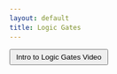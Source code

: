 ```yaml
---
layout: default
title: Logic Gates
---
```


<button onclick = "window.location.href='https://www.youtube.com/watch?v=fw-N9P38mi4';">Intro to Logic Gates Video</button>

<html lang="en">
<head>
    <meta charset="UTF-8">
    <meta name="viewport" content="width=device-width, initial-scale=1.0">
    <style>
        body {
            font-family: Arial, sans-serif;
            margin: 20px;
        }

        #info-section {
            margin-bottom: 20px;
        }

        table {
            border-collapse: collapse;
            width: 100%;
        }

        th, td {
            border: 1px solid #dddddd;
            text-align: center;
            padding: 10px;
        }

        th {
            background-color: #f2f2f2;
        }

        input {
            width: 50px;
        }

        img {
            max-width: 40px;
            max-height: 40px;
        }

        button {
            padding: 5px 10px;
            cursor: pointer;
        }
    </style>
    <script>
        function calculateOutput() {
            // Get input values
            var inputA = document.getElementById('inputA').checked;
            var inputB = document.getElementById('inputB').checked;

            // Logic gate calculations
            var andOutput = inputA && inputB;
            var orOutput = inputA || inputB;
            var notOutputA = !inputA;
            var notOutputB = !inputB;
            var xorOutput = (inputA || inputB) && !(inputA && inputB);
            var nandOutput = !(inputA && inputB);
            var norOutput = !(inputA || inputB);

            // Display results and gate images in the table
            document.getElementById('andOutput').innerText = andOutput;
            document.getElementById('orOutput').innerText = orOutput;
            document.getElementById('notOutputA').innerText = notOutputA;
            document.getElementById('notOutputB').innerText = notOutputB;
            document.getElementById('xorOutput').innerText = xorOutput;
            document.getElementById('nandOutput').innerText = nandOutput;
            document.getElementById('norOutput').innerText = norOutput;

            // Display gate images
            document.getElementById('andGateImg').src = andOutput ? 'https://de-iitr.vlabs.ac.in/exp/truth-table-gates/images/and.png' : 'https://de-iitr.vlabs.ac.in/exp/truth-table-gates/images/and.png';
            document.getElementById('orGateImg').src = orOutput ? 'https://upload.wikimedia.org/wikipedia/commons/thumb/4/4c/Or-gate-en.svg/1280px-Or-gate-en.svg.png' : 'https://upload.wikimedia.org/wikipedia/commons/thumb/4/4c/Or-gate-en.svg/1280px-Or-gate-en.svg.png';
            document.getElementById('notAGateImg').src = notOutputA ? 'https://upload.wikimedia.org/wikipedia/commons/thumb/9/9f/Not-gate-en.svg/1200px-Not-gate-en.svg.png' : 'https://upload.wikimedia.org/wikipedia/commons/thumb/9/9f/Not-gate-en.svg/1200px-Not-gate-en.svg.png';
            document.getElementById('notBGateImg').src = notOutputB ? 'https://upload.wikimedia.org/wikipedia/commons/thumb/9/9f/Not-gate-en.svg/1200px-Not-gate-en.svg.png' : 'https://upload.wikimedia.org/wikipedia/commons/thumb/9/9f/Not-gate-en.svg/1200px-Not-gate-en.svg.png';
            document.getElementById('xorGateImg').src = xorOutput ? 'https://minecraftredstonelogicgates.weebly.com/uploads/5/8/2/5/58256031/6893209_orig.png' : 'https://minecraftredstonelogicgates.weebly.com/uploads/5/8/2/5/58256031/6893209_orig.png';
            document.getElementById('nandGateImg').src = nandOutput ? 'https://upload.wikimedia.org/wikipedia/commons/thumb/5/58/Nand-gate-en.svg/2000px-Nand-gate-en.svg.png' : 'https://upload.wikimedia.org/wikipedia/commons/thumb/5/58/Nand-gate-en.svg/2000px-Nand-gate-en.svg.png';
            document.getElementById('norGateImg').src = norOutput ? 'https://upload.wikimedia.org/wikipedia/commons/thumb/c/c6/NOR_ANSI_Labelled.svg/1200px-NOR_ANSI_Labelled.svg.png' : 'https://upload.wikimedia.org/wikipedia/commons/thumb/c/c6/NOR_ANSI_Labelled.svg/1200px-NOR_ANSI_Labelled.svg.png';
        }
    </script>
</head>
<body>
    <div id="info-section">
        <h2>Complex Logic Gates</h2>
        <p>Explore the behavior of various logic gates by toggling input values.</p>
    </div>

    <table>
        <tr>
            <th>Input A</th>
            <th>Input B</th>
            <th>AND</th>
            <th>OR</th>
            <th>NOT A</th>
            <th>NOT B</th>
            <th>XOR</th>
            <th>NAND</th>
            <th>NOR</th>
        </tr>
        <tr>
            <td><input type="checkbox" id="inputA" onchange="calculateOutput()"></td>
            <td><input type="checkbox" id="inputB" onchange="calculateOutput()"></td>
            <td id="andOutput"></td>
            <td id="orOutput"></td>
            <td id="notOutputA"></td>
            <td id="notOutputB"></td>
            <td id="xorOutput"></td>
            <td id="nandOutput"></td>
            <td id="norOutput"></td>
        </tr>
        <tr>
            <td></td>
            <td></td>
            <td><img src="" alt="AND Gate" id="andGateImg"></td>
            <td><img src="" alt="OR Gate" id="orGateImg"></td>
            <td><img src="" alt="NOT A Gate" id="notAGateImg"></td>
            <td><img src="" alt="NOT B Gate" id="notBGateImg"></td>
            <td><img src="" alt="XOR Gate" id="xorGateImg"></td>
            <td><img src="" alt="NAND Gate" id="nandGateImg"></td>
            <td><img src="" alt="NOR Gate" id="norGateImg"></td>
        </tr>
    </table>
    <!-- Inside the table cell for the AND gate -->
</body>
</html>
<hr>

- **Input A and Input B**: These columns represent the input states for the logic gates. Each input can be either true (1) or false (0).

- **AND, OR, NOT A, NOT B, XOR, NAND, NOR**: These columns represent the output of different logic gates based on the given inputs.

  - **AND Gate**: Outputs true (1) only if both Input A and Input B are true (1).

  - **OR Gate**: Outputs true (1) if at least one of the inputs (Input A or Input B) is true (1).

  - **NOT A Gate**: Outputs the opposite of Input A. If Input A is true (1), NOT A is false (0), and vice versa.

  - **NOT B Gate**: Outputs the opposite of Input B. If Input B is true (1), NOT B is false (0), and vice versa.

  - **XOR Gate (Exclusive OR)**: Outputs true (1) if only one of the inputs (Input A or Input B) is true (1), but not both.

  - **NAND Gate (NOT-AND)**: Outputs false (0) only if both Input A and Input B are true (1).

  - **NOR Gate (NOT-OR)**: Outputs false (0) if at least one of the inputs (Input A or Input B) is true (1).

Each row in the table represents a combination of input states, and the corresponding outputs for each logic gate are filled in based on the defined logic operations.

<hr>
![Alt text](image-4.png)
<hr>
## Understanding Logic Circuits

In the realm of digital electronics, a logic circuit is a fundamental building block that processes binary information. It operates based on the principles of Boolean logic, where inputs and outputs are binary states (0 or 1).

### Components of a Logic Circuit

- **Inputs**: Binary signals (0 or 1) provided to the circuit.
  
- **Logic Gates**: Fundamental units that perform logical operations on the input signals. Common types include AND, OR, NOT, XOR, NAND, and NOR gates.

- **Outputs**: The resulting binary signals produced by the logic gates.

### Basic Logic Gates

1. **AND Gate**:
   - Output is true (1) only if all inputs are true (1).

2. **OR Gate**:
   - Output is true (1) if at least one input is true (1).

3. **NOT Gate**:
   - Outputs the opposite of the input. If the input is true (1), the output is false (0), and vice versa.

4. **XOR Gate (Exclusive OR)**:
   - Output is true (1) if only one input is true (1), but not both.

5. **NAND Gate (NOT-AND)**:
   - Output is false (0) only if all inputs are true (1).

6. **NOR Gate (NOT-OR)**:
   - Output is false (0) if at least one input is true (1).

### Operation

1. **Input Signal Reception**:
   - Binary signals (0 or 1) are fed into the circuit.

2. **Logical Processing**:
   - Logic gates process the input signals based on their defined operations.

3. **Output Generation**:
   - The processed signals result in binary outputs.

4. **Signal Propagation**:
   - Outputs can further serve as inputs for subsequent logic gates, forming complex circuits.

### Applications

- **Digital Computers**: Logic circuits are the foundation of digital computing, where complex operations are achieved through combinations of simple logic gates.

- **Electronic Devices**: Found in various electronic devices to control and process information in a binary format.

Understanding the principles of logic circuits is crucial for anyone delving into the field of digital electronics and computer science.

